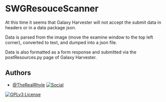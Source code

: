 # SWGResouceScanner

At this time it seems that Galaxy Harvester will not accept the submit data in headers or in a data package json.

Data is parsed from the image (move the examine window to the top left corner), converted to text, and dumped into a json file.

Data is also formatted as a form response and submitted via the postResources.py page of Galaxy Harvester.



## Authors

- [@TheRealRhyle](https://www.github.com/TheRealRhyle)
[![Social](https://img.shields.io/github/followers/TheRealRhyle?style=social)](https://img.shields.io/github/followers/TheRealRhyle?style=social)
  



[![GPLv3 License](https://img.shields.io/badge/License-GPL%20v3-yellow.svg)](https://opensource.org/licenses/)


  
